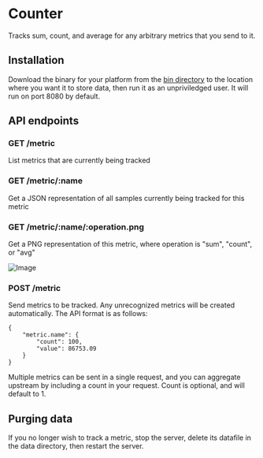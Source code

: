 # Counter

Tracks sum, count, and average for any arbitrary metrics that you send to it.

## Installation

Download the binary for your platform from the [bin directory](../master/bin) to the location where you want it
to store data, then run it as an unpriviledged user. It will run on port 8080 by default.

## API endpoints

### GET /metric

List metrics that are currently being tracked

### GET /metric/:name

Get a JSON representation of all samples currently being tracked for this metric

### GET /metric/:name/:operation.png

Get a PNG representation of this metric, where operation is "sum", "count", or "avg"

![Image](../master/examples/avg.png?raw=true)

### POST /metric

Send metrics to be tracked. Any unrecognized metrics will be created automatically.
The API format is as follows:

    {
        "metric.name": {
            "count": 100,
            "value": 86753.09
        }
    }

Multiple metrics can be sent in a single request, and you can aggregate upstream by including a
count in your request. Count is optional, and will default to 1.

## Purging data

If you no longer wish to track a metric, stop the server, delete its datafile in the data directory,
then restart the server.
